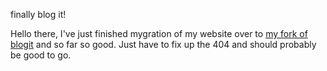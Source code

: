 finally blog it!

Hello there, I've just finished mygration of my website
over to [my fork of blogit](https://github.com/trevcan/blogit)
and so far so good. Just have to fix up the 404 and should
probably be good to go.
